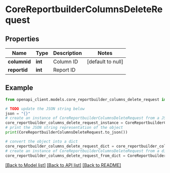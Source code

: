 # CoreReportbuilderColumnsDeleteRequest


## Properties

Name | Type | Description | Notes
------------ | ------------- | ------------- | -------------
**columnid** | **int** | Column ID | [default to null]
**reportid** | **int** | Report ID | 

## Example

```python
from openapi_client.models.core_reportbuilder_columns_delete_request import CoreReportbuilderColumnsDeleteRequest

# TODO update the JSON string below
json = "{}"
# create an instance of CoreReportbuilderColumnsDeleteRequest from a JSON string
core_reportbuilder_columns_delete_request_instance = CoreReportbuilderColumnsDeleteRequest.from_json(json)
# print the JSON string representation of the object
print(CoreReportbuilderColumnsDeleteRequest.to_json())

# convert the object into a dict
core_reportbuilder_columns_delete_request_dict = core_reportbuilder_columns_delete_request_instance.to_dict()
# create an instance of CoreReportbuilderColumnsDeleteRequest from a dict
core_reportbuilder_columns_delete_request_from_dict = CoreReportbuilderColumnsDeleteRequest.from_dict(core_reportbuilder_columns_delete_request_dict)
```
[[Back to Model list]](../README.md#documentation-for-models) [[Back to API list]](../README.md#documentation-for-api-endpoints) [[Back to README]](../README.md)


